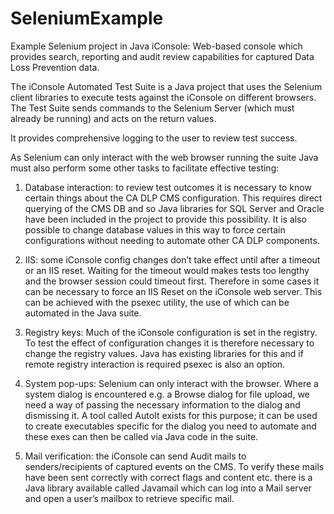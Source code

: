 # SeleniumExample
Example Selenium project in Java
iConsole: Web-based console which provides search, reporting and audit review capabilities for captured Data Loss Prevention data.

The iConsole Automated Test Suite is a Java project that uses the Selenium client libraries to execute tests against the iConsole 
on different browsers. The Test Suite sends commands to the Selenium Server (which must already be running) and acts on the return 
values. 

It provides comprehensive logging to the user to review test success.

As Selenium can only interact with the web browser running the suite Java must also perform some other tasks to facilitate 
effective testing:

1.	Database interaction: to review test outcomes it is necessary to know certain things about the CA DLP CMS configuration. 
This requires direct querying of the CMS DB and so Java libraries for SQL Server and Oracle have been included in the project to provide 
this possibility. It is also possible to change database values in this way to force certain configurations without needing to automate 
other CA DLP components.

2.	IIS: some iConsole config changes don’t take effect until after a timeout or an IIS reset. Waiting for the timeout would makes 
tests too lengthy and the browser session could timeout first. Therefore in some cases it can be necessary to force an IIS Reset 
on the iConsole web server. This can be achieved with the psexec utility, the use of which can be automated in the Java suite.

3.	Registry keys: Much of the iConsole configuration is set in the registry. To test the effect of configuration changes it is 
therefore necessary to change the registry values. Java has existing libraries for this and if remote registry interaction is 
required psexec is also an option.

4.	System pop-ups: Selenium can only interact with the browser. Where a system dialog is encountered e.g. a Browse dialog for 
file upload, we need a way of passing the necessary information to the dialog and dismissing it. A tool called AutoIt exists 
for this purpose; it can be used to create executables specific for the dialog you need to automate and these exes can then be 
called via Java code in the suite.

5.	Mail verification: the iConsole can send Audit mails to senders/recipients of captured events on the CMS. To verify these 
mails have been sent correctly with correct flags and content etc. there is a Java library available called Javamail which can 
log into a Mail server and open a user’s mailbox to retrieve specific mail.
